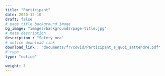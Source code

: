 ```yaml
---
title: "Participant"
date: 2020-12-10
draft: false
# page title background image
bg_image: "images/backgrounds/page-title.jpg"
# meta description
description : "Safety mea"
# notice download link
download_link : "documents/fr/covid/Participant_a_quoi_sattendre.pdf"
# type
type: "notice"

weight: 3
---
```


